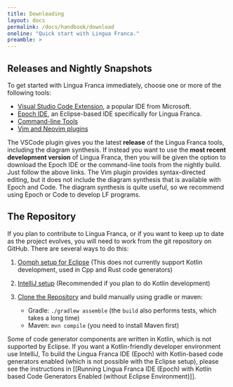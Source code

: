 ```yaml
---
title: Downloading
layout: docs
permalink: /docs/handbook/download
oneline: "Quick start with Lingua Franca."
preamble: >
---
```


## Releases and Nightly Snapshots

To get started with Lingua Franca immediately, choose one or more of the following tools:

- [Visual Studio Code Extension](/docs/handbook/code-extension), a popular IDE from Microsoft.
- [Epoch IDE](/docs/handbook/epoch-ide), an Eclipse-based IDE specifically for Lingua Franca.
- [Command-line Tools](/docs/handbook/command-line-tools)
- [Vim and Neovim plugins](https://github.com/lf-lang/lingua-franca.vim)

The VSCode plugin gives you the latest **release** of the Lingua Franca tools, including the diagram synthesis.
If instead you want to use the **most recent development version** of Lingua Franca, then you will be given the option to download the Epoch IDE or the command-line tools from the nightly build. Just follow the above links.
The Vim plugin provides syntax-directed editing, but it does not include the diagram synthesis that is available with Epoch and Code.
The diagram synthesis is quite useful, so we recommend using Epoch or Code to develop LF programs.

## The Repository

If you plan to contribute to Lingua Franca, or if you want to keep up to date as the project evolves, you will need to work from the git repository on GitHub. There are several ways to do this:

1. [Oomph setup for Eclipse](/docs/handbook/eclipse-oomph) (This does not currently support Kotlin development, used in Cpp and Rust code generators)
2. [IntelliJ setup](/docs/handbook/intellij-kotlin) (Recommended if you plan to do Kotlin development)
3. [Clone the Repository](https://github.com/lf-lang/lingua-franca) and build manually using gradle or maven:

   - Gradle: `./gradlew assemble` (the `build` also performs tests, which takes a long time)
   - Maven: `mvn compile` (you need to install Maven first)

Some of code generator components are written in Kotlin, which is not supported by Eclipse. If you want a Kotlin-friendly developer environment use IntelliJ, To build the Lingua Franca IDE (Epoch) with Kotlin-based code generators enabled (which is not possible with the Eclipse setup), please see the instructions in [[Running Lingua Franca IDE (Epoch) with Kotlin based Code Generators Enabled (without Eclipse Environment)]].
